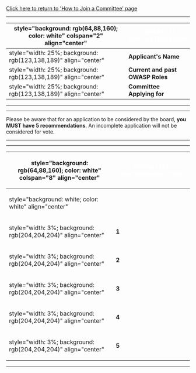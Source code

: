 [Click here to return to 'How to Join a Committee'
page](How_to_Join_a_Committee "wikilink")

-----

| style="background: rgb(64,88,160); color: white" colspan="2" align="center" | <font color="#ffffff">**COMMITTEE APPLICATION FORM**</font> |
| --------------------------------------------------------------------------- | ----------------------------------------------------------- |
| style="width: 25%; background: rgb(123,138,189)" align="center"             | **Applicant's Name**                                        |
| style="width: 25%; background: rgb(123,138,189)" align="center"             | **Current and past OWASP Roles**                            |
| style="width: 25%; background: rgb(123,138,189)" align="center"             | **Committee Applying for**                                  |

-----



-----

Please be aware that for an application to be considered by the board,
**you MUST have 5 recommendations**. An incomplete application will not
be considered for vote.

-----



-----

<table>
<thead>
<tr class="header">
<th><p>style="background: rgb(64,88,160); color: white" colspan="8" align="center"</p></th>
<th><p><font color="#ffffff"><strong>COMMITTEE RECOMMENDATIONS</strong></font></p></th>
</tr>
</thead>
<tbody>
<tr class="odd">
<td><p>style="background: white; color: white" align="center"</p></td>
<td><p><font color="#000000"></font><br />
</p></td>
</tr>
<tr class="even">
<td><p>style="width: 3%; background: rgb(204,204,204)" align="center"</p></td>
<td><p><strong>1</strong></p></td>
</tr>
<tr class="odd">
<td><p>style="width: 3%; background: rgb(204,204,204)" align="center"</p></td>
<td><p><strong>2</strong></p></td>
</tr>
<tr class="even">
<td><p>style="width: 3%; background: rgb(204,204,204)" align="center"</p></td>
<td><p><strong>3</strong></p></td>
</tr>
<tr class="odd">
<td><p>style="width: 3%; background: rgb(204,204,204)" align="center"</p></td>
<td><p><strong>4</strong></p></td>
</tr>
<tr class="even">
<td><p>style="width: 3%; background: rgb(204,204,204)" align="center"</p></td>
<td><p><strong>5</strong></p></td>
</tr>
</tbody>
</table>

-----